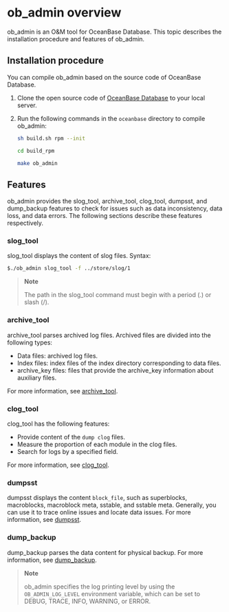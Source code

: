 # ob_admin overview

ob_admin is an O&M tool for OceanBase Database. This topic describes the installation procedure and features of ob_admin.

## Installation procedure

You can compile ob_admin based on the source code of OceanBase Database.

1. Clone the open source code of [OceanBase Database](https://github.com/oceanbase/oceanbase) to your local server.

2. Run the following commands in the `oceanbase` directory to compile ob_admin:

   ```bash
   sh build.sh rpm --init

   cd build_rpm

   make ob_admin
   ```

## Features

ob_admin provides the slog_tool, archive_tool, clog_tool, dumpsst, and dump_backup features to check for issues such as data inconsistency, data loss, and data errors. The following sections describe these features respectively.

### slog_tool

slog_tool displays the content of slog files. Syntax:

```bash
$./ob_admin slog_tool -f ../store/slog/1
```

> **Note**
>
> The path in the slog_tool command must begin with a period (.) or slash (/).

### archive_tool

archive_tool parses archived log files. Archived files are divided into the following types:

* Data files: archived log files.
* Index files: index files of the index directory corresponding to data files.
* archive_key files: files that provide the archive_key information about auxiliary files.

For more information, see [archive_tool](../7.ob-admin/2.archive_tool.md).

### clog_tool

clog_tool has the following features:

* Provide content of the `dump clog` files.
* Measure the proportion of each module in the clog files.
* Search for logs by a specified field.

For more information, see [clog_tool](3.clog/3.clog_tool.md).

### dumpsst

dumpsst displays the content `block_file`, such as superblocks, macroblocks, macroblock meta, sstable, and sstable meta. Generally, you can use it to trace online issues and locate data issues. For more information, see [dumpsst](../7.ob-admin/5.dumpsst.md).

### dump_backup

dump_backup parses the data content for physical backup. For more information, see [dump_backup](../7.ob-admin/6.dump_backup.md).

> **Note**
>
> ob_admin specifies the log printing level by using the `OB_ADMIN_LOG_LEVEL` environment variable, which can be set to DEBUG, TRACE, INFO, WARNING, or ERROR.
